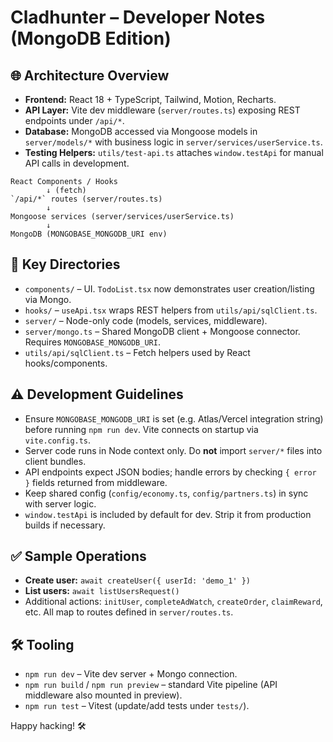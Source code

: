 # Cladhunter – Developer Notes (MongoDB Edition)

## 🌐 Architecture Overview
- **Frontend:** React 18 + TypeScript, Tailwind, Motion, Recharts.
- **API Layer:** Vite dev middleware (`server/routes.ts`) exposing REST endpoints under `/api/*`.
- **Database:** MongoDB accessed via Mongoose models in `server/models/*` with business logic in `server/services/userService.ts`.
- **Testing Helpers:** `utils/test-api.ts` attaches `window.testApi` for manual API calls in development.

```
React Components / Hooks
        ↓ (fetch)
`/api/*` routes (server/routes.ts)
        ↓
Mongoose services (server/services/userService.ts)
        ↓
MongoDB (MONGOBASE_MONGODB_URI env)
```

## 📁 Key Directories
- `components/` – UI. `TodoList.tsx` now demonstrates user creation/listing via Mongo.
- `hooks/` – `useApi.tsx` wraps REST helpers from `utils/api/sqlClient.ts`.
- `server/` – Node-only code (models, services, middleware).
- `server/mongo.ts` – Shared MongoDB client + Mongoose connector. Requires `MONGOBASE_MONGODB_URI`.
- `utils/api/sqlClient.ts` – Fetch helpers used by React hooks/components.

## ⚠️ Development Guidelines
- Ensure `MONGOBASE_MONGODB_URI` is set (e.g. Atlas/Vercel integration string) before running `npm run dev`. Vite connects on startup via `vite.config.ts`.
- Server code runs in Node context only. Do **not** import `server/*` files into client bundles.
- API endpoints expect JSON bodies; handle errors by checking `{ error }` fields returned from middleware.
- Keep shared config (`config/economy.ts`, `config/partners.ts`) in sync with server logic.
- `window.testApi` is included by default for dev. Strip it from production builds if necessary.

## ✅ Sample Operations
- **Create user:** `await createUser({ userId: 'demo_1' })`
- **List users:** `await listUsersRequest()`
- Additional actions: `initUser`, `completeAdWatch`, `createOrder`, `claimReward`, etc. All map to routes defined in `server/routes.ts`.

## 🛠 Tooling
- `npm run dev` – Vite dev server + Mongo connection.
- `npm run build` / `npm run preview` – standard Vite pipeline (API middleware also mounted in preview).
- `npm run test` – Vitest (update/add tests under `tests/`).

Happy hacking! 🛠️
